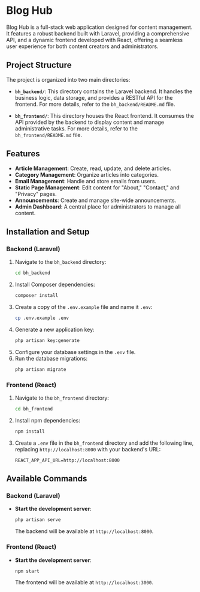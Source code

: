 # Blog Hub

Blog Hub is a full-stack web application designed for content management. It features a robust backend built with Laravel, providing a comprehensive API, and a dynamic frontend developed with React, offering a seamless user experience for both content creators and administrators.

## Project Structure

The project is organized into two main directories:

- **`bh_backend/`**: This directory contains the Laravel backend. It handles the business logic, data storage, and provides a RESTful API for the frontend. For more details, refer to the `bh_backend/README.md` file.

- **`bh_frontend/`**: This directory houses the React frontend. It consumes the API provided by the backend to display content and manage administrative tasks. For more details, refer to the `bh_frontend/README.md` file.

## Features

- **Article Management**: Create, read, update, and delete articles.
- **Category Management**: Organize articles into categories.
- **Email Management**: Handle and store emails from users.
- **Static Page Management**: Edit content for "About," "Contact," and "Privacy" pages.
- **Announcements**: Create and manage site-wide announcements.
- **Admin Dashboard**: A central place for administrators to manage all content.

## Installation and Setup

### Backend (Laravel)

1.  Navigate to the `bh_backend` directory:
    ```bash
    cd bh_backend
    ```
2.  Install Composer dependencies:
    ```bash
    composer install
    ```
3.  Create a copy of the `.env.example` file and name it `.env`:
    ```bash
    cp .env.example .env
    ```
4.  Generate a new application key:
    ```bash
    php artisan key:generate
    ```
5.  Configure your database settings in the `.env` file.
6.  Run the database migrations:
    ```bash
    php artisan migrate
    ```

### Frontend (React)

1.  Navigate to the `bh_frontend` directory:
    ```bash
    cd bh_frontend
    ```
2.  Install npm dependencies:
    ```bash
    npm install
    ```
3.  Create a `.env` file in the `bh_frontend` directory and add the following line, replacing `http://localhost:8000` with your backend's URL:
    ```
    REACT_APP_API_URL=http://localhost:8000
    ```

## Available Commands

### Backend (Laravel)

-   **Start the development server**:
    ```bash
    php artisan serve
    ```
    The backend will be available at `http://localhost:8000`.

### Frontend (React)

-   **Start the development server**:
    ```bash
    npm start
    ```
    The frontend will be available at `http://localhost:3000`.
